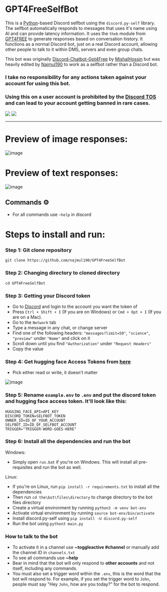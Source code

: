 # GPT4FreeSelfBot

This is a [Python](https://www.python.org)-based Discord selfbot using the `discord.py-self` library. The selfbot automatically responds to messages that uses it's name using AI and can provide latency information. It uses the `theb` module from [GPT4FREE](https://github.com/xtekky/gpt4free) to generate responses based on conversation history. It functions as a normal Discord bot, just on a real Discord account, allowing other people to talk to it within DMS, servers and even group chats.

This bot was originally [Discord-Chatbot-Gpt4Free](https://github.com/mishalhossin/Discord-Chatbot-Gpt4Free/) by [MishalHossin](https://github.com/mishalhossin/) but was heavily edited by [Najmul190](https://github.com/najmul190) to work as a selfbot rather than a Discord bot.

### <strong> I take no responsibility for any actions taken against your account for using this bot.</strong>

### <strong>Using this on a user account is prohibited by the [Discord TOS](https://discord.com/terms) and can lead to your account getting banned in rare cases.</strong>

<p float="left">
  <img style="vertical-align: top;" src="https://discord.c99.nl/widget/theme-4/451627446941515817.png"/>
  <img src="https://lanyard.cnrad.dev/api/1025245410224263258?theme=dark&bg=171515&borderRadius=5px&animated=true&idleMessage=15%20year%20old%20solo%20dev" al/> 
</p>

---

# Preview of image responses:

![image](https://user-images.githubusercontent.com/91066601/236717834-e3f6939f-3641-425c-b9f7-424a38f86ac4.png)

# Preview of text responses:

![image](https://cdn.discordapp.com/attachments/685944147638485062/1107081044219408444/image.png)

## Commands ⚙️

- For all commands use `~help` in discord

# Steps to install and run:

### Step 1: Git clone repository

```
git clone https://github.com/najmul190/GPT4FreeSelfBot
```

### Step 2: Changing directory to cloned directory

```
cd GPT4FreeSelfBot
```

### Step 3: Getting your Discord token

- Go to [Discord](https://canary.discord.com) and login to the account you want the token of
- Press `Ctrl + Shift + I` (If you are on Windows) or `Cmd + Opt + I` (If you are on a Mac).
- Go to the `Network` tab
- Type a message in any chat, or change server
- Find one of the following headers: `"messages?limit=50"`, `"science"`, `"preview"` under `"Name"` and click on it
- Scroll down until you find `"Authorization"` under `"Request Headers"`
- Copy the value

### Step 4: Get hugging face Access Tokens from [here](https://huggingface.co/settings/tokens)

- Pick either read or write, it doesn't matter

![image](https://user-images.githubusercontent.com/91066601/236681615-71600817-774a-430c-8cec-8e6710a82b49.png)

### Step 5: Rename `example.env` to `.env` and put the discord token and hugging face access token. It'll look like this:

```
HUGGING_FACE_API=API_KEY
DISCORD_TOKEN=SELFBOT_TOKEN
OWNER_ID=ID_OF_YOUR_ACCOUNT
SELFBOT_ID=ID_OF_SELFBOT_ACCOUNT
TRIGGER="TRIGGER-WORD-GOES-HERE"
```

### Step 6: Install all the dependencies and run the bot

Windows:

- Simply open `run.bat` if you're on Windows. This will install all pre-requisites and run the bot as well.

Linux:

- If you're on Linux, run `pip install -r requirements.txt` to install all the dependencies
- Then run `cd the\bot\files\directory` to change directory to the bot files directory
- Create a virtual environment by running `python3 -m venv bot-env`
- Activate virtual environment by running `source bot-env/bin/activate`
- Install discord.py-self using `pip install -U discord.py-self`
- Run the bot using `python3 main.py`

### How to talk to the bot

- To activate it in a channel use **~toggleactive #channel** or manually add the channel ID in `channels.txt`
- To see all commands use **~help**
- Bear in mind that the bot will only respond to **other accounts** and not itself, including any commands.
- You must also set a trigger word within the `.env`, this is the word that the bot will respond to. For example, if you set the trigger word to `John`, people must say "Hey `John`, how are you today?" for the bot to respond.
